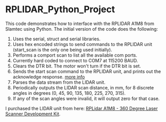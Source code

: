 # RPLIDAR_Python_Project
This code demonstrates how to interface with the RPLIDAR A1M8 from Slamtec using Python. The initial version of the code does the following:

1. Uses the serial, struct and serial libraries.
2. Uses hex encoded strings to send commands to the RPLIDAR unit (start_scan is the only one being used initially).
3. Performs a comport scan to list all the available com ports.
4. Currently hard coded to connect to COM7 at 115200 BAUD. 
5. Clears the DTR bit. The motor won't turn if the DTR bit is set.
6. Sends the start scan command to the RPLIDAR unit, and prints out the acknowledge response. <a href = https://github.com/EthanTristanLeeDude/RPLIDAR_Python_Project/blob/master/LR001_SLAMTEC_rplidar_protocol_v2.1_en.pdf> more info</a>
7. Parses the data stream from the LIDAR unit.
8. Periodically outputs the LIDAR scan distance, in mm, for 8 discrete angles in degrees (0, 45, 90, 135, 180, 225, 270, 315).
9. If any of the scan angles were invalid, it will output zero for that case.

I purchased the LIDAR unit from here: <a href = https://www.robotshop.com/en/rplidar-a1m8-360-degree-laser-scanner-development-kit.html>RPLidar A1M8 - 360 Degree Laser Scanner Development Kit</a>.
